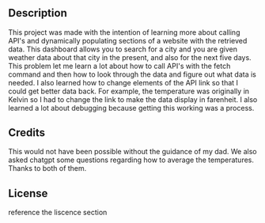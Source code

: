 # <Weather Dashboard>

## Description

This project was made with the intention of learning more about calling API's and dynamically populating sections of a website with the retrieved data. This dashboard allows you to search for a city and you are given weather data about that city in the present, and also for the next five days. This problem let me learn a lot about how to call API's with the fetch command and then how to look through the data and figure out what data is needed. I also learned how to change elements of the API link so that I could get better data back. For example, the temperature was originally in Kelvin so I had to change the link to make the data display in farenheit. I also learned a lot about debugging because getting this working was a process.

## Credits

This would not have been possible without the guidance of my dad. We also asked chatgpt some questions regarding how to average the temperatures. Thanks to both of them.

## License

reference the liscence section